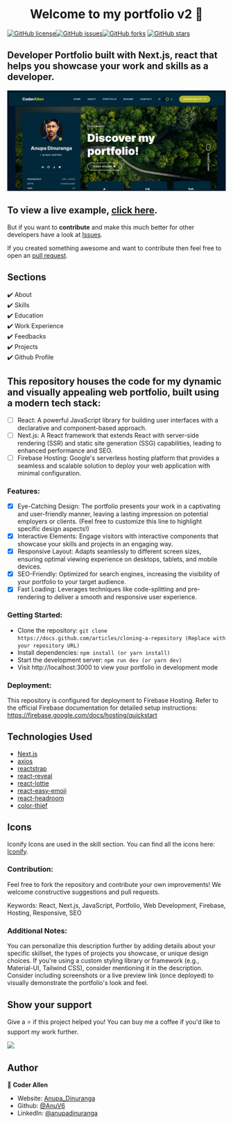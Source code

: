<h1 align="center">Welcome to my portfolio v2 👋</h1>
<a href="https://github.com/AnuV6/portfolio-v2/blob/main/LICENSE"><img alt="GitHub license" src="https://img.shields.io/github/license/1hanzla100/developer-portfolio"></a><a href="https://github.com/AnuV6/portfolio-v2/issues"><img alt="GitHub issues" src="https://img.shields.io/github/issues/1hanzla100/developer-portfolio"></a><a href="https://github.com/AnuV6/portfolio-v2/network"><img alt="GitHub forks" src="https://img.shields.io/github/forks/1hanzla100/developer-portfolio"></a> <a href="https://github.com/AnuV6/portfolio-v2/stargazers"><img alt="GitHub stars" src="https://img.shields.io/github/stars/1hanzla100/developer-portfolio"></a>

## Developer Portfolio built with Next.js, react that helps you showcase your work and skills as a developer.

<p align="center">
  <kbd>
    <img src="image.png"></img>
  </kbd>
</p>

## To view a live example, **[click here](https://anupadinuranga.live)**.

But if you want to **contribute** and make this much better for other developers have a look at
[Issues](https://github.com/AnuV6/portfolio-v2/issues).

If you created something awesome and want to contribute then feel free to open an
[pull request](https://github.com/AnuV6/portfolio-v2/pulls).

## Sections

✔️ About \
✔️ Skills\
✔️ Education\
✔️ Work Experience\
✔️ Feedbacks\
✔️ Projects\
✔️ Github Profile

## This repository houses the code for my dynamic and visually appealing web portfolio, built using a modern tech stack:

- [ ] React: A powerful JavaScript library for building user interfaces with a declarative and component-based approach.
- [ ] Next.js: A React framework that extends React with server-side rendering (SSR) and static site generation (SSG) capabilities, leading to enhanced performance and SEO.
- [ ] Firebase Hosting: Google's serverless hosting platform that provides a seamless and scalable solution to deploy your web application with minimal configuration.

### Features:

- [x] Eye-Catching Design: The portfolio presents your work in a captivating and user-friendly manner, leaving a lasting impression on potential employers or clients. (Feel free to customize this line to highlight specific design aspects!)
- [x] Interactive Elements: Engage visitors with interactive components that showcase your skills and projects in an engaging way.
- [x] Responsive Layout: Adapts seamlessly to different screen sizes, ensuring optimal viewing experience on desktops, tablets, and mobile devices.
- [x] SEO-Friendly: Optimized for search engines, increasing the visibility of your portfolio to your target audience.
- [x] Fast Loading: Leverages techniques like code-splitting and pre-rendering to deliver a smooth and responsive user experience.

### Getting Started:

-  Clone the repository: ```git clone https://docs.github.com/articles/cloning-a-repository (Replace with your repository URL)```
-  Install dependencies: ```npm install (or yarn install)```
-  Start the development server: ```npm run dev (or yarn dev)```
-  Visit http://localhost:3000 to view your portfolio in development mode

### Deployment:

This repository is configured for deployment to Firebase Hosting. Refer to the official Firebase documentation for detailed setup instructions: https://firebase.google.com/docs/hosting/quickstart


## Technologies Used

- [Next.js](https://nextjs.org/)
- [axios](https://www.npmjs.com/package/axios)
- [reactstrap](https://reactstrap.github.io/)
- [react-reveal](https://www.react-reveal.com/)
- [react-lottie](https://www.npmjs.com/package/react-lottie)
- [react-easy-emoji](https://github.com/appfigures/react-easy-emoji)
- [react-headroom](https://github.com/KyleAMathews/react-headroom)
- [color-thief](https://github.com/lokesh/color-thief)

## Icons

Iconify Icons are used in the skill section. You can find all the icons here: [Iconify](https://icon-sets.iconify.design/).

### Contribution:

Feel free to fork the repository and contribute your own improvements! We welcome constructive suggestions and pull requests.

Keywords: React, Next.js, JavaScript, Portfolio, Web Development, Firebase, Hosting, Responsive, SEO

### Additional Notes:

You can personalize this description further by adding details about your specific skillset, the types of projects you showcase, or unique design choices.
If you're using a custom styling library or framework (e.g., Material-UI, Tailwind CSS), consider mentioning it in the description.
Consider including screenshots or a live preview link (once deployed) to visually demonstrate the portfolio's look and feel.

## Show your support

Give a ⭐️ if this project helped you! You can buy me a coffee if you'd like to support my work further.
<div>
  <a href="https://www.buymeacoffee.com/coderallen"><img src="https://img.buymeacoffee.com/button-api/?text=Buy me a coffee&emoji=☕&slug=1hanzla100&button_colour=FFDD00&font_colour=ffffff&font_family=Cookie&outline_colour=000000&coffee_colour=FFDD00" /></a>
 </div>

## Author

👤 **Coder Allen**

- Website: [Anupa_Dinuranga](https://anupadinuranga.live)
- Github: [@AnuV6](https://github.com/AnuV6)
- LinkedIn: [@anupadinuranga](https://linkedin.com/in/anupadinuranga)
